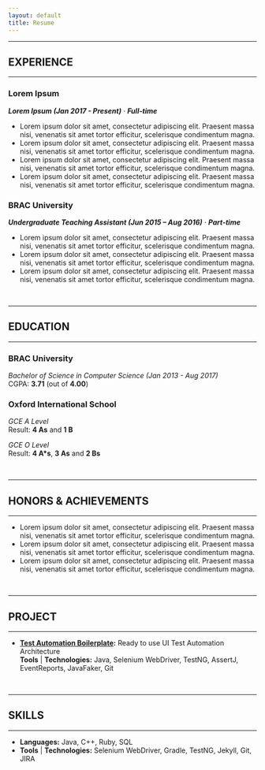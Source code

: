 ```yaml
---
layout: default
title: Resume
---
```


---
## EXPERIENCE
---

### Lorem Ipsum  
***Lorem Ipsum (Jan 2017 - Present)*** &middot;	***Full-time***   

* Lorem ipsum dolor sit amet, consectetur adipiscing elit. Praesent massa nisi, venenatis sit amet tortor efficitur, scelerisque condimentum magna.
* Lorem ipsum dolor sit amet, consectetur adipiscing elit. Praesent massa nisi, venenatis sit amet tortor efficitur, scelerisque condimentum magna. 
* Lorem ipsum dolor sit amet, consectetur adipiscing elit. Praesent massa nisi, venenatis sit amet tortor efficitur, scelerisque condimentum magna.
* Lorem ipsum dolor sit amet, consectetur adipiscing elit. Praesent massa nisi, venenatis sit amet tortor efficitur, scelerisque condimentum magna.

### BRAC University     
***Undergraduate Teaching Assistant (Jun 2015 – Aug 2016)*** &middot;	***Part-time***  
* Lorem ipsum dolor sit amet, consectetur adipiscing elit. Praesent massa nisi, venenatis sit amet tortor efficitur, scelerisque condimentum magna.
* Lorem ipsum dolor sit amet, consectetur adipiscing elit. Praesent massa nisi, venenatis sit amet tortor efficitur, scelerisque condimentum magna.
* Lorem ipsum dolor sit amet, consectetur adipiscing elit. Praesent massa nisi, venenatis sit amet tortor efficitur, scelerisque condimentum magna. 

<br />

---
## EDUCATION
---
### BRAC University  
*Bachelor of Science in Computer Science (Jan 2013 - Aug 2017)*  
CGPA: **3.71** (out of **4.00**) 

### Oxford International School
*GCE A Level*  
Result: **4 As** and **1 B**

*GCE O Level*  
Result: **4 A*s**, **3 As** and **2 Bs**

<br />

---
## HONORS & ACHIEVEMENTS
---
* Lorem ipsum dolor sit amet, consectetur adipiscing elit. Praesent massa nisi, venenatis sit amet tortor efficitur, scelerisque condimentum magna. 
* Lorem ipsum dolor sit amet, consectetur adipiscing elit. Praesent massa nisi, venenatis sit amet tortor efficitur, scelerisque condimentum magna.
* Lorem ipsum dolor sit amet, consectetur adipiscing elit. Praesent massa nisi, venenatis sit amet tortor efficitur, scelerisque condimentum magna.

<br />

---
## PROJECT
---
* **[Test Automation Boilerplate](https://github.com/Tahanima/test-automation-boilerplate):** Ready to use UI Test Automation Architecture  
**Tools** &#124; **Technologies:** Java, Selenium WebDriver, TestNG, AssertJ, EventReports, JavaFaker, Git 

<br />
  
---
## SKILLS  
---
* **Languages:** Java, C++, Ruby, SQL
* **Tools** &#124; **Technologies:** Selenium WebDriver, Gradle, TestNG, Jekyll, Git, JIRA
